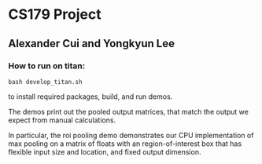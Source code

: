 # CS179 Project
## Alexander Cui and Yongkyun Lee

### How to run on titan:
`bash develop_titan.sh`

to install required packages, build, and run demos.

The demos print out the pooled output matrices, that match the output we expect from manual calculations.

In particular, the roi pooling demo demonstrates our CPU implementation of max pooling on a matrix of floats with an region-of-interest box that has flexible input size and location, and fixed output dimension.